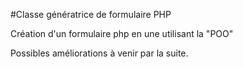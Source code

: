 #Classe génératrice de formulaire PHP

Création d'un formulaire php en une utilisant la "POO"

Possibles améliorations à venir par la suite.